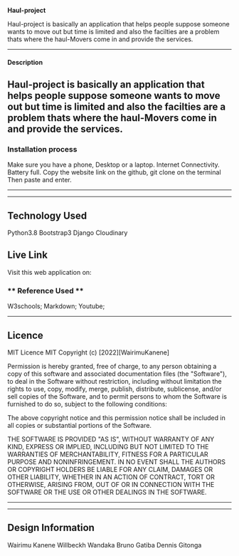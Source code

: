 
**Haul-project**

Haul-project is basically an application that helps people suppose someone wants to move out but time is limited and also the facilties are a problem thats where the haul-Movers come in and provide the services.

---
#### Description


Haul-project is basically an application that helps people suppose someone wants to move out but time is limited and also the facilties are a problem thats where the haul-Movers come in and provide the services.
---
### Installation process
Make sure you have a phone, Desktop or a laptop.
Internet Connectivity.
Battery full.
Copy the website link on the github,
git clone on the terminal
Then paste and enter.

---

---
## Technology Used
Python3.8
Bootstrap3
Django
Cloudinary


## Live Link

Visit this web application on:


### ** Reference Used ** ###
W3schools;
Markdown;
Youtube;

---
## Licence

MIT Licence
MIT Copyright (c) [2022][WairimuKanene]

Permission is hereby granted, free of charge, to any person obtaining a copy of this software and associated documentation files (the "Software"), to deal in the Software without restriction, including without limitation the rights to use, copy, modify, merge, publish, distribute, sublicense, and/or sell copies of the Software, and to permit persons to whom the Software is furnished to do so, subject to the following conditions:

The above copyright notice and this permission notice shall be included in all copies or substantial portions of the Software.

THE SOFTWARE IS PROVIDED "AS IS", WITHOUT WARRANTY OF ANY KIND, EXPRESS OR IMPLIED, INCLUDING BUT NOT LIMITED TO THE WARRANTIES OF MERCHANTABILITY, FITNESS FOR A PARTICULAR PURPOSE AND NONINFRINGEMENT. IN NO EVENT SHALL THE AUTHORS OR COPYRIGHT HOLDERS BE LIABLE FOR ANY CLAIM, DAMAGES OR OTHER LIABILITY, WHETHER IN AN ACTION OF CONTRACT, TORT OR OTHERWISE, ARISING FROM, OUT OF OR IN CONNECTION WITH THE SOFTWARE OR THE USE OR OTHER DEALINGS IN THE SOFTWARE.


---

---
## Design Information
Wairimu Kanene
Willbeckh Wandaka
Bruno Gatiba
Dennis Gitonga
